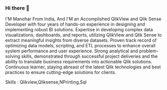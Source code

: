 ### Hi there 👋

I'M Manohar From India, And I'M an Accomplished QlikView and Qlik Sense Developer with four years of hands-on experience in designing and implementing robust BI solutions.
Expertise in developing complex data visualizations, dashboards, and reports, utilizing QlikView and Qlik Sense to extract meaningful insights from diverse datasets.
Proven track record of optimizing data models, scripting, and ETL processes to enhance overall system performance and user experience.
Strong analytical and problem-solving skills, demonstrated through successful project deliveries and the ability to translate business requirements into actionable Qlik solutions.
Continuous learner, staying abreast of the latest Qlik technologies and best practices to ensure cutting-edge solutions for clients.



Skills : Qlikview,Qliksense,NPrinting,Sql

<!--
**ChennareddyManohar/ChennareddyManohar** is a ✨ _special_ ✨ repository because its `README.md` (this file) appears on your GitHub profile.

Here are some ideas to get you started:

- 🔭 I’m currently working on ...
- 🌱 I’m currently learning ...
- 👯 I’m looking to collaborate on ...
- 🤔 I’m looking for help with ...
- 💬 Ask me about ...
- 📫 How to reach me: ...
- 😄 Pronouns: ...
- ⚡ Fun fact: ...
-->
